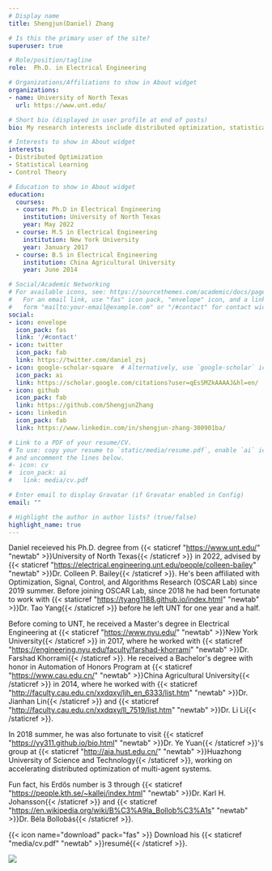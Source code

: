```yaml
---
# Display name
title: Shengjun(Daniel) Zhang

# Is this the primary user of the site?
superuser: true

# Role/position/tagline
role:  Ph.D. in Electrical Engineering

# Organizations/Affiliations to show in About widget
organizations:
- name: University of North Texas
  url: https://www.unt.edu/

# Short bio (displayed in user profile at end of posts)
bio: My research interests include distributed optimization, statistical learning and control theory.

# Interests to show in About widget
interests:
- Distributed Optimization
- Statistical Learning
- Control Theory

# Education to show in About widget
education:
  courses:
  - course: Ph.D in Electrical Engineering
    institution: University of North Texas
    year: May 2022
  - course: M.S in Electrical Engineering
    institution: New York University
    year: January 2017
  - course: B.S in Electrical Engineering
    institution: China Agricultural University
    year: June 2014

# Social/Academic Networking
# For available icons, see: https://sourcethemes.com/academic/docs/page-builder/#icons
#   For an email link, use "fas" icon pack, "envelope" icon, and a link in the
#   form "mailto:your-email@example.com" or "/#contact" for contact widget.
social:
- icon: envelope
  icon_pack: fas
  link: '/#contact'
- icon: twitter
  icon_pack: fab
  link: https://twitter.com/daniel_zsj
- icon: google-scholar-square  # Alternatively, use `google-scholar` icon from `ai` icon pack
  icon_pack: ai
  link: https://scholar.google.com/citations?user=qEsSMZkAAAAJ&hl=en/
- icon: github
  icon_pack: fab
  link: https://github.com/ShengjunZhang
- icon: linkedin
  icon_pack: fab
  link: https://www.linkedin.com/in/shengjun-zhang-300901ba/

# Link to a PDF of your resume/CV.
# To use: copy your resume to `static/media/resume.pdf`, enable `ai` icons in `params.toml`, 
# and uncomment the lines below.
#- icon: cv
#  icon_pack: ai
#   link: media/cv.pdf

# Enter email to display Gravatar (if Gravatar enabled in Config)
email: ""

# Highlight the author in author lists? (true/false)
highlight_name: true
---
```


Daniel receieved his Ph.D. degree from {{< staticref "https://www.unt.edu/" "newtab" >}}University of North Texas{{< /staticref >}} in 2022, advised by {{< staticref "https://electrical.engineering.unt.edu/people/colleen-bailey" "newtab" >}}Dr. Colleen P. Bailey{{< /staticref >}}.
He's been affiliated with Optimization, Signal, Control, and Algorithms Research (OSCAR Lab) since 2019 summer. Before joining OSCAR Lab, since 2018 he had been fortunate to work with {{< staticref "https://tyang1188.github.io/index.html" "newtab" >}}Dr. Tao Yang{{< /staticref >}} before he left UNT for one year and a half.

Before coming to UNT, he received a Master's degree in Electrical Engineering at {{< staticref "https://www.nyu.edu/" "newtab" >}}New York University{{< /staticref >}} in 2017, where he worked with {{< staticref "https://engineering.nyu.edu/faculty/farshad-khorrami" "newtab" >}}Dr. Farshad Khorrami{{< /staticref >}}. He received a Bachelor's degree with honor in Automation of Honors Program at {{< staticref "https://www.cau.edu.cn/" "newtab" >}}China Agricultural University{{< /staticref >}} in 2014, where he worked with {{< staticref "http://faculty.cau.edu.cn/xxdqxy/ljh_en_6333/list.htm" "newtab" >}}Dr. Jianhan Lin{{< /staticref >}} and {{< staticref "http://faculty.cau.edu.cn/xxdqxy/ll_7519/list.htm" "newtab" >}}Dr. Li Li{{< /staticref >}}.

In 2018 summer, he was also fortunate to visit {{< staticref "https://yy311.github.io/bio.html" "newtab" >}}Dr. Ye Yuan{{< /staticref >}}'s group at {{< staticref "http://aia.hust.edu.cn/" "newtab" >}}Huazhong University of Science and Technology{{< /staticref >}}, working on accelerating distributed optimization of multi-agent systems.

Fun fact, his Erdős number is 3 through {{< staticref "https://people.kth.se/~kallej/index.html" "newtab" >}}Dr. Karl H. Johansson{{< /staticref >}} and {{< staticref "https://en.wikipedia.org/wiki/B%C3%A9la_Bollob%C3%A1s" "newtab" >}}Dr. Béla Bollobás{{< /staticref >}}.


{{< icon name="download" pack="fas" >}} Download his {{< staticref "media/cv.pdf" "newtab" >}}resumé{{< /staticref >}}.

<a href="https://clustrmaps.com/site/1bhdp" title="Visit tracker"><img src="//clustrmaps.com/map_v2.png?cl=080808&w=a&t=n&d=-W8a-MoSUZwqwg9_jrY4YnghZz-EAtYlihiX4TZPSZQ&co=ffffff&ct=808080" /></a>